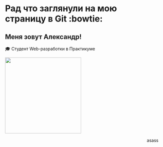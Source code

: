 # Рад что заглянули на мою страницу в Git :bowtie:
## Меня зовут Александр!
:mortar_board: Студент Web-разработки в Практикуме
<div id="header" align="left">
  <img src="https://media.giphy.com/media/JIX9t2j0ZTN9S/giphy.gif" width="250"/>
</div>
<p align="right">asass</p>



